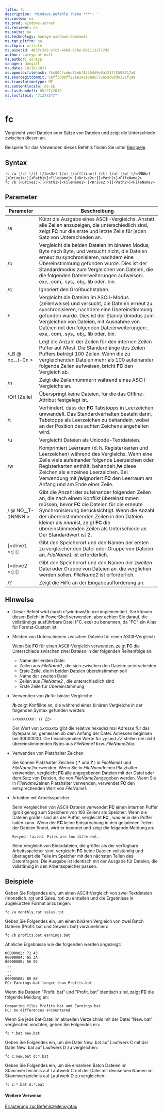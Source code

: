 ```yaml
---
title: fc
description: 'Windows-Befehle Thema ****- '
ms.custom: na
ms.prod: windows-server
ms.reviewer: na
ms.suite: na
ms.technology: manage-windows-commands
ms.tgt_pltfrm: na
ms.topic: article
ms.assetid: 485fc3d8-b7c5-496d-87be-0011112f27d5
author: coreyp-at-msft
ms.author: coreyp
manager: dongill
ms.date: 10/16/2017
ms.openlocfilehash: f6c004fcebcf5eb743354d9e0a121ff8598217a4
ms.sourcegitcommit: 6aff3d88ff22ea141a6ea6572a5ad8dd6321f199
ms.translationtype: MT
ms.contentlocale: de-DE
ms.lasthandoff: 09/27/2019
ms.locfileid: "71377247"
---
```

# <a name="fc"></a>fc



Vergleicht zwei Dateien oder Sätze von Dateien und zeigt die Unterschiede zwischen diesen an.

Beispiele für das Verwenden dieses Befehls finden Sie unter [Beispiele](#BKMK_examples).

## <a name="syntax"></a>Syntax

```
fc /a [/c] [/l] [/lb<N>] [/n] [/off[line]] [/t] [/u] [/w] [/<NNNN>] [<Drive1>:][<Path1>]<FileName1> [<Drive2>:][<Path2>]<FileName2>
fc /b [<Drive1:>][<Path1>]<FileName1> [<Drive2:>][<Path2>]<FileName2>
```

## <a name="parameters"></a>Parameter

|            Parameter             |                                                                                                                                     Beschreibung                                                                                                                                      |
|----------------------------------|--------------------------------------------------------------------------------------------------------------------------------------------------------------------------------------------------------------------------------------------------------------------------------------|
|                /a                |                                                 Kürzt die Ausgabe eines ASCII-Vergleichs. Anstatt alle Zeilen anzuzeigen, die unterschiedlich sind, zeigt **FC** nur die erste und letzte Zeile für jeden Satz von Unterschieden an.                                                  |
|                /b                |             Vergleicht die beiden Dateien im binären Modus, Byte nach Byte, und versucht nicht, die Dateien erneut zu synchronisieren, nachdem eine Übereinstimmung gefunden wurde. Dies ist der Standardmodus zum Vergleichen von Dateien, die die folgenden Dateierweiterungen aufweisen:. exe,. com,. sys,. obj,. lib oder. bin.              |
|                /c                |                                                                                                                               Ignoriert den Großbuchstaben.                                                                                                                               |
|                /l                |               Vergleicht die Dateien im ASCII-Modus (zeilenweise) und versucht, die Dateien erneut zu synchronisieren, nachdem eine Übereinstimmung gefunden wurde. Dies ist der Standardmodus zum Vergleichen von Dateien, mit Ausnahme von Dateien mit den folgenden Dateierweiterungen:. exe,. com,. sys,. obj,. lib oder. bin.                |
|             /LB @ no__t-0n >              |                         Legt die Anzahl der Zeilen für den internen Zeilen Puffer auf *N*fest. Die Standardlänge des Zeilen Puffers beträgt 100 Zeilen. Wenn die zu vergleichenden Dateien mehr als 100 aufeinander folgende Zeilen aufweisen, bricht **FC** den Vergleich ab.                         |
|                /n                |                                                                                                                Zeigt die Zeilennummern während eines ASCII-Vergleichs an.                                                                                                                 |
|            /Off [Zeile]            |                                                                                                               Überspringt keine Dateien, für die das Offline-Attribut festgelegt ist.                                                                                                               |
|                /t                |                                                                    Verhindert, dass der **FC** Tabstopps in Leerzeichen umwandelt. Das Standardverhalten besteht darin, Tabstopps als Leerzeichen zu behandeln, wobei an der Position des achten Zeichens angehalten wird.                                                                    |
|                /u                |                                                                                                                        Vergleicht Dateien als Unicode-Textdateien.                                                                                                                         |
|                /w                |         Komprimiert Leerraum (d. h. Registerkarten und Leerzeichen) während des Vergleichs. Wenn eine Zeile viele aufeinander folgende Leerzeichen oder Registerkarten enthält, behandelt **/w** diese Zeichen als einzelnes Leerzeichen. Bei Verwendung mit **/w**ignoriert **FC** den Leerraum am Anfang und am Ende einer Zeile.         |
|             / @ NO__T-1NNNN >             | Gibt die Anzahl der aufeinander folgenden Zeilen an, die nach einem Konflikt übereinstimmen müssen, bevor **FC** die Dateien für die erneute Synchronisierung berücksichtigt. Wenn die Anzahl der übereinstimmenden Zeilen in den Dateien kleiner als *nnnn*ist, zeigt **FC** die übereinstimmenden Zeilen als Unterschiede an. Der Standardwert ist 2. |
| [\<drive1 >:] [<Path1>] <FileName1> |                                                                                        Gibt den Speicherort und den Namen der ersten zu vergleichenden Datei oder Gruppe von Dateien an. *FileName1* ist erforderlich.                                                                                        |
| [\<drive2 >:] [<Path2>] <FileName2> |                                                                                       Gibt den Speicherort und den Namen der zweiten Datei oder Gruppe von Dateien an, die verglichen werden sollen. *FileName2* ist erforderlich.                                                                                        |
|                /?                |                                                                                                                         Zeigt die Hilfe an der Eingabeaufforderung an.                                                                                                                         |

## <a name="remarks"></a>Hinweise

-   Dieser Befehl wird durch c:\windows\fc.exe implementiert. Sie können diesen Befehl in PowerShell verwenden, aber achten Sie darauf, die vollständige ausführbare Datei (FC. exe) zu benennen, da "FC" ein Alias für Format-Custom ist.

-   Melden von Unterschieden zwischen Dateien für einen ASCII-Vergleich

    Wenn Sie **FC** für einen ASCII-Vergleich verwenden, zeigt **FC** die Unterschiede zwischen zwei Dateien in der folgenden Reihenfolge an:  
    -   Name der ersten Datei
    -   Zeilen aus *FileName1* , die sich zwischen den Dateien unterscheiden.
    -   Erste Zeile, die in beiden Dateien übereinstimmen soll
    -   Name der zweiten Datei
    -   Zeilen aus *FileName2* , die unterschiedlich sind
    -   Erste Zeile für Übereinstimmung
-   Verwenden von **/b** für binäre Vergleiche

    **/b** zeigt Konflikte an, die während eines binären Vergleichs in der folgenden Syntax gefunden werden:

    `\<XXXXXXXX: YY ZZ>`

    Der Wert von *xxxxxxxx* gibt die relative hexadezimal Adresse für das Bytepaar an, gemessen ab dem Anfang der Datei. Adressen beginnen bei 00000000. Die hexadezimalen Werte für *yy* und *ZZ* stellen die nicht übereinstimmenden Bytes aus *FileName1* bzw. *FileName2*dar.
-   Verwenden von Platzhalter Zeichen

    Sie können Platzhalter Zeichen ( **&#42;** und **?** ) in *FileName1* und *FileName2*verwenden. Wenn Sie in *FileName1*einen Platzhalter verwenden, vergleicht **FC** alle angegebenen Dateien mit der Datei oder dem Satz von Dateien, die von *FileName2*angegeben werden. Wenn Sie in *FileName2*einen Platzhalter verwenden, verwendet **FC** den entsprechenden Wert von *FileName1*.
-   Arbeiten mit Arbeitsspeicher

    Beim Vergleichen von ASCII-Dateien verwendet **FC** einen internen Puffer (groß genug zum Speichern von 100 Zeilen) als Speicher. Wenn die Dateien größer sind als der Puffer, vergleicht **FC** , was er in den Puffer laden kann. Wenn der **FC** keine Entsprechung in den geladenen Teilen der Dateien findet, wird er beendet und zeigt die folgende Meldung an:

    `Resynch failed. Files are too different.`

    Beim Vergleich von Binärdateien, die größer als der verfügbare Arbeitsspeicher sind, vergleicht **FC** beide Dateien vollständig und überlagert die Teile im Speicher mit den nächsten Teilen des Datenträgers. Die Ausgabe ist identisch mit der Ausgabe für Dateien, die vollständig in den Arbeitsspeicher passen.

## <a name="BKMK_examples"></a>Beispiele

Geben Sie Folgendes ein, um einen ASCII-Vergleich von zwei Textdateien (monatlich. rpt und Sales. rpt) zu erstellen und die Ergebnisse in abgekürzten Format anzuzeigen:
```
fc /a monthly.rpt sales.rpt 
```
Geben Sie Folgendes ein, um einen binären Vergleich von zwei Batch Dateien (Profit. bat und Gewinn. bat) vorzunehmen:
```
fc /b profits.bat earnings.bat
```
Ähnliche Ergebnisse wie die folgenden werden angezeigt:
```
00000002: 72 43
00000004: 65 3A
0000000E: 56 92
...
...
...
000005E8: 00 6E
FC: Earnings.bat longer than Profits.bat
```
Wenn die Dateien "Profit. bat" und "Profit. bat" identisch sind, zeigt **FC** die folgende Meldung an:
```
Comparing files Profits.bat and Earnings.bat
FC: no differences encountered
```
Wenn Sie jede bat-Datei im aktuellen Verzeichnis mit der Datei "New. bat" vergleichen möchten, geben Sie Folgendes ein:
```
fc *.bat new.bat
```
Geben Sie Folgendes ein, um die Datei New. bat auf Laufwerk C mit der Datei New. bat auf Laufwerk D zu vergleichen:
```
fc c:new.bat d:*.bat
```
Geben Sie Folgendes ein, um die einzelnen Batch Dateien im Stammverzeichnis auf Laufwerk C mit der Datei mit demselben Namen im Stammverzeichnis auf Laufwerk D zu vergleichen:
```
fc c:*.bat d:*.bat
```

#### <a name="additional-references"></a>Weitere Verweise

[Erläuterung zur Befehlszeilensyntax](command-line-syntax-key.md)
